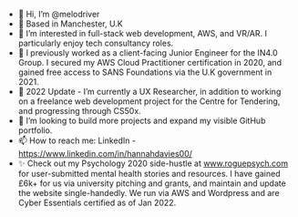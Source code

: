 - 👋 Hi, I’m @melodriver
- 📍 Based in Manchester, U.K
- 👀 I’m interested in full-stack web development, AWS, and VR/AR. I particularly enjoy tech consultancy roles.
-  💼 I previously worked as a client-facing Junior Engineer for the IN4.0 Group. I secured my AWS Cloud Practitioner certification in 2020, and gained free access to SANS Foundations via the U.K government in 2021.
- 🌱 2022 Update - I’m currently a UX Researcher, in addition to working on a freelance web development project for the Centre for Tendering, and progressing through CS50x.
- 🚀 I’m looking to build more projects and expand my visible GitHub portfolio.
- 📫 How to reach me: LinkedIn - https://www.linkedin.com/in/hannahdavies00/ 
-  ✨ Check out my Psychology 2020 side-hustle at www.roguepsych.com for user-submitted mental health stories and resources. I have gained £6k+ for us via university pitching and grants, and maintain and update the website single-handedly. We run via AWS and Wordpress and are Cyber Essentials certified as of Jan 2022.

